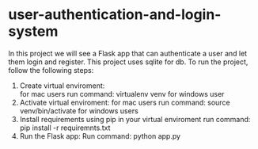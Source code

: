 # user-authentication-and-login-system
In this project we will see a Flask app that can authenticate a user and let them login and register. 
This project uses sqlite for db.
To run the project, follow the following steps:
1.  Create virtual enviroment:  
    for mac users run command: virtualenv venv
    for windows user
3.  Activate virtual enviroment:
    for mac users run command: source venv/bin/activate
    for windows users
4.  Install requirements using pip in your virtual enviroment
    run command: pip install -r requiremnts.txt
5.   Run the Flask app:
     Run command: python app.py
